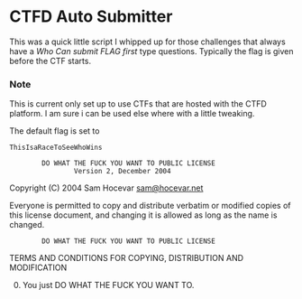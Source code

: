 # CTFD Auto Submitter

This was a quick little script I whipped up for those challenges that always have a _Who Can submit *FLAG* first_ type questions. Typically the flag is given before the CTF starts.


### Note
This is current only set up to use CTFs that are hosted with the CTFD platform. I am sure i can be used else where with a little tweaking.

The default flag is set to 

```
ThisIsaRaceToSeeWhoWins
```



            DO WHAT THE FUCK YOU WANT TO PUBLIC LICENSE
                    Version 2, December 2004

 Copyright (C) 2004 Sam Hocevar <sam@hocevar.net>

 Everyone is permitted to copy and distribute verbatim or modified
 copies of this license document, and changing it is allowed as long
 as the name is changed.

            DO WHAT THE FUCK YOU WANT TO PUBLIC LICENSE
   TERMS AND CONDITIONS FOR COPYING, DISTRIBUTION AND MODIFICATION

  0. You just DO WHAT THE FUCK YOU WANT TO.
